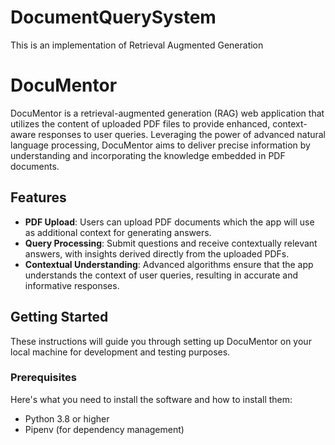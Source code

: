 # DocumentQuerySystem
This is an implementation of Retrieval Augmented Generation

# DocuMentor

DocuMentor is a retrieval-augmented generation (RAG) web application that utilizes the content of uploaded PDF files to provide enhanced, context-aware responses to user queries. Leveraging the power of advanced natural language processing, DocuMentor aims to deliver precise information by understanding and incorporating the knowledge embedded in PDF documents.

## Features

- **PDF Upload**: Users can upload PDF documents which the app will use as additional context for generating answers.
- **Query Processing**: Submit questions and receive contextually relevant answers, with insights derived directly from the uploaded PDFs.
- **Contextual Understanding**: Advanced algorithms ensure that the app understands the context of user queries, resulting in accurate and informative responses.

## Getting Started

These instructions will guide you through setting up DocuMentor on your local machine for development and testing purposes.

### Prerequisites

Here's what you need to install the software and how to install them:

- Python 3.8 or higher
- Pipenv (for dependency management)

